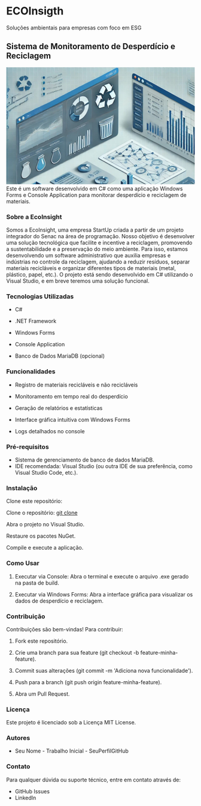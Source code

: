 # ECOInsigth
Soluções ambientais para empresas com foco em ESG

## Sistema de Monitoramento de Desperdício e Reciclagem
![banner](https://github.com/gvnff/ESGSoftware/blob/main/imagemDeCapaProj(2).jpeg)
Este é um software desenvolvido em C# como uma aplicação Windows Forms e Console Application para monitorar desperdício e reciclagem de materiais.

### Sobre a EcoInsight

Somos a EcoInsight, uma empresa StartUp criada a partir de um projeto integrador do Senac na área de programação. Nosso objetivo é desenvolver uma solução tecnológica que facilite e incentive a reciclagem, promovendo a sustentabilidade e a preservação do meio ambiente. Para isso, estamos desenvolvendo um software administrativo que auxilia empresas e indústrias no controle da reciclagem, ajudando a reduzir resíduos, separar materiais recicláveis e organizar diferentes tipos de materiais (metal, plástico, papel, etc.). O projeto está sendo desenvolvido em C# utilizando o Visual Studio, e em breve teremos uma solução funcional.


### Tecnologias Utilizadas

- C#

- .NET Framework

- Windows Forms

- Console Application

- Banco de Dados MariaDB (opcional)

### Funcionalidades

- Registro de materiais recicláveis e não recicláveis

- Monitoramento em tempo real do desperdício

- Geração de relatórios e estatísticas

- Interface gráfica intuitiva com Windows Forms

- Logs detalhados no console


### Pré-requisitos
- Sistema de gerenciamento de banco de dados MariaDB.
- IDE recomendada: Visual Studio (ou outra IDE de sua preferência, como Visual 
Studio Code, etc.).

### Instalação

Clone este repositório:

Clone o repositório: [git clone](https://github.com/gvnff/ESGSoftware)

Abra o projeto no Visual Studio.

Restaure os pacotes NuGet.

Compile e execute a aplicação.


### Como Usar

1. Executar via Console: Abra o terminal e execute o arquivo .exe gerado na pasta de build.

2. Executar via Windows Forms: Abra a interface gráfica para visualizar os dados de desperdício e reciclagem.

### Contribuição

Contribuições são bem-vindas! Para contribuir:

1. Fork este repositório.

2. Crie uma branch para sua feature (git checkout -b feature-minha-feature).

3. Commit suas alterações (git commit -m 'Adiciona nova funcionalidade').

4. Push para a branch (git push origin feature-minha-feature).

5. Abra um Pull Request.


### Licença
Este projeto é licenciado sob a Licença MIT License.
### Autores
- Seu Nome - Trabalho Inicial - SeuPerfilGitHub
### Contato
Para qualquer dúvida ou suporte técnico, entre em contato através de:
- GitHub Issues
- LinkedIn

